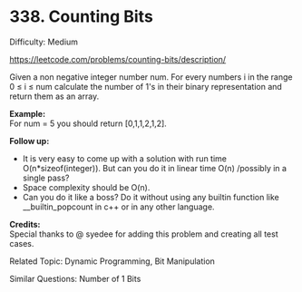 # 338. Counting Bits

Difficulty: Medium

https://leetcode.com/problems/counting-bits/description/

Given a non negative integer number num. For every numbers i in the range 0 ≤ i ≤ num calculate the number of 1's in their binary representation and return them as an array.

**Example:**  
For num = 5 you should return [0,1,1,2,1,2].

**Follow up:**

* It is very easy to come up with a solution with run time O(n*sizeof(integer)). But can you do it in linear time O(n) /possibly in a single pass?
* Space complexity should be O(n).
* Can you do it like a boss? Do it without using any builtin function like __builtin_popcount in c++ or in any other language.

**Credits:**  
Special thanks to @ syedee for adding this problem and creating all test cases.

Related Topic: Dynamic Programming, Bit Manipulation

Similar Questions: Number of 1 Bits
